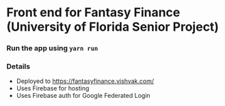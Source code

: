 # Front end for Fantasy Finance (University of Florida Senior Project)
### Run the app using `yarn run`
### Details
 - Deployed to https://fantasyfinance.vishvak.com/
 - Uses Firebase for hosting
 - Uses Firebase auth for Google Federated Login